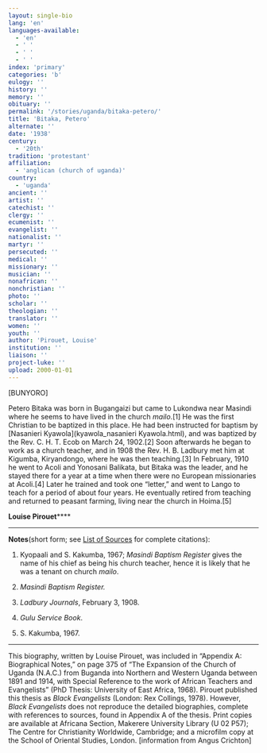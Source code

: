 ```yaml
---
layout: single-bio
lang: 'en'
languages-available:
  - 'en'
  - ' '
  - ' '
  - ' '
index: 'primary'
categories: 'b'
eulogy: ''
history: ''
memory: ''
obituary: ''
permalink: '/stories/uganda/bitaka-petero/'
title: 'Bitaka, Petero'
alternate: ''
date: '1938'
century:
  - '20th'
tradition: 'protestant'
affiliation:
  - 'anglican (church of uganda)'
country:
  - 'uganda'
ancient: ''
artist: ''
catechist: ''
clergy: ''
ecumenist: ''
evangelist: ''
nationalist: ''
martyr: ''
persecuted: ''
medical: ''
missionary: ''
musician: ''
nonafrican: ''
nonchristian: ''
photo: ''
scholar: ''
theologian: ''
translator: ''
women: ''
youth: ''
author: 'Pirouet, Louise'
institution: ''
liaison: ''
project-luke: ''
upload: 2000-01-01
---
```



[BUNYORO]

Petero Bitaka was born in Bugangaizi but came to Lukondwa  near Masindi where he seems to have lived in the church *mailo*.[1] He was  the first Christian to be baptized in this place. He had been instructed for  baptism by [Nasanieri  Kyawola](kyawola_nasanieri Kyawola.html), and was baptized by the Rev. C. H. T. Ecob on March 24,  1902.[2] Soon afterwards he began to work as a church teacher, and in 1908 the  Rev. H. B. Ladbury met him at Kigumba, Kiryandongo, where he was then  teaching.[3] In February, 1910 he went to Acoli and Yonosani Balikata, but  Bitaka was the leader, and he stayed there for a year at a time when there were  no European missionaries at Acoli.[4] Later he trained and took one &ldquo;letter,&rdquo;  and went to Lango to teach for a period of about four years. He eventually  retired from teaching and returned to peasant farming, living near the church  in Hoima.[5]

**Louise Pirouet******

---

**Notes**(short  form; see [List of  Sources](Pirouet_AppendixA_Sources.html) for complete citations):
1. Kyopaali and S. Kakumba, 1967; *Masindi Baptism Register* gives the name  of his chief as being his church teacher, hence it is likely that he was a  tenant on church *mailo*.

2. *Masindi  Baptism Register.*

3. *Ladbury  Journals*, February 3, 1908.

4. *Gulu  Service Book*.

5. S. Kakumba, 1967.

---

This biography, written by Louise Pirouet, was included in &ldquo;Appendix A: Biographical Notes,&rdquo;  on page 375 of &ldquo;The Expansion  of the Church of Uganda (N.A.C.) from Buganda into Northern and Western Uganda  between 1891 and 1914, with Special Reference to the work of African Teachers  and Evangelists&rdquo; (PhD Thesis: University of East Africa, 1968). Pirouet  published this thesis as *Black  Evangelists* (London: Rex Collings, 1978). However, *Black  Evangelists* does not reproduce the detailed biographies, complete with  references to sources, found in Appendix A of the thesis. Print copies are  available at Africana Section, Makerere University Library (U 02 P57); The Centre for Christianity  Worldwide, Cambridge; and a microfilm copy at the School of Oriental Studies,  London. [information from Angus Crichton]